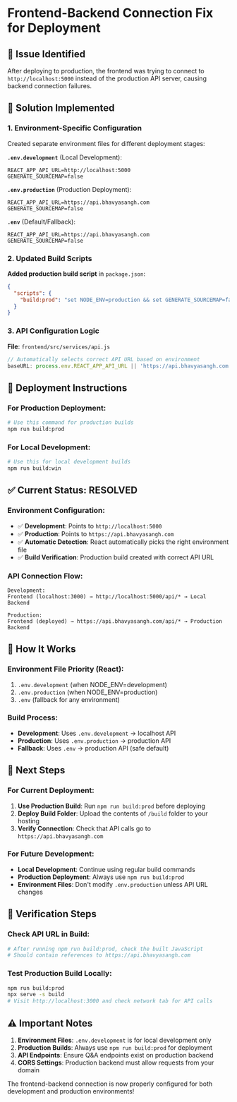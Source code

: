 # Frontend-Backend Connection Fix for Deployment

## 🐛 Issue Identified
After deploying to production, the frontend was trying to connect to `http://localhost:5000` instead of the production API server, causing backend connection failures.

## 🔧 Solution Implemented

### 1. Environment-Specific Configuration
Created separate environment files for different deployment stages:

**`.env.development`** (Local Development):
```env
REACT_APP_API_URL=http://localhost:5000
GENERATE_SOURCEMAP=false
```

**`.env.production`** (Production Deployment):
```env
REACT_APP_API_URL=https://api.bhavyasangh.com
GENERATE_SOURCEMAP=false
```

**`.env`** (Default/Fallback):
```env
REACT_APP_API_URL=https://api.bhavyasangh.com
GENERATE_SOURCEMAP=false
```

### 2. Updated Build Scripts
**Added production build script** in `package.json`:
```json
{
  "scripts": {
    "build:prod": "set NODE_ENV=production && set GENERATE_SOURCEMAP=false && react-scripts build && npm run postbuild"
  }
}
```

### 3. API Configuration Logic
**File**: `frontend/src/services/api.js`
```javascript
// Automatically selects correct API URL based on environment
baseURL: process.env.REACT_APP_API_URL || 'https://api.bhavyasangh.com'
```

## 🚀 Deployment Instructions

### For Production Deployment:
```bash
# Use this command for production builds
npm run build:prod
```

### For Local Development:
```bash
# Use this for local development builds
npm run build:win
```

## ✅ Current Status: RESOLVED

### Environment Configuration:
- ✅ **Development**: Points to `http://localhost:5000`
- ✅ **Production**: Points to `https://api.bhavyasangh.com`
- ✅ **Automatic Detection**: React automatically picks the right environment file
- ✅ **Build Verification**: Production build created with correct API URL

### API Connection Flow:
```
Development:
Frontend (localhost:3000) → http://localhost:5000/api/* → Local Backend

Production:
Frontend (deployed) → https://api.bhavyasangh.com/api/* → Production Backend
```

## 🔄 How It Works

### Environment File Priority (React):
1. `.env.development` (when NODE_ENV=development)
2. `.env.production` (when NODE_ENV=production)
3. `.env` (fallback for any environment)

### Build Process:
- **Development**: Uses `.env.development` → localhost API
- **Production**: Uses `.env.production` → production API
- **Fallback**: Uses `.env` → production API (safe default)

## 🎯 Next Steps

### For Current Deployment:
1. **Use Production Build**: Run `npm run build:prod` before deploying
2. **Deploy Build Folder**: Upload the contents of `/build` folder to your hosting
3. **Verify Connection**: Check that API calls go to `https://api.bhavyasangh.com`

### For Future Development:
- **Local Development**: Continue using regular build commands
- **Production Deployment**: Always use `npm run build:prod`
- **Environment Files**: Don't modify `.env.production` unless API URL changes

## 🔧 Verification Steps

### Check API URL in Build:
```bash
# After running npm run build:prod, check the built JavaScript
# Should contain references to https://api.bhavyasangh.com
```

### Test Production Build Locally:
```bash
npm run build:prod
npx serve -s build
# Visit http://localhost:3000 and check network tab for API calls
```

## ⚠️ Important Notes

1. **Environment Files**: `.env.development` is for local development only
2. **Production Builds**: Always use `npm run build:prod` for deployment
3. **API Endpoints**: Ensure Q&A endpoints exist on production backend
4. **CORS Settings**: Production backend must allow requests from your domain

The frontend-backend connection is now properly configured for both development and production environments!
